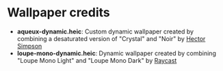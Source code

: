 # Wallpaper credits

- **aqueux-dynamic.heic**: Custom dynamic wallpaper created by combining a desaturated version of "Crystal" and "Noir" by [Hector Simpson](https://hector.me/aqueux)
- **loupe-mono-dynamic.heic**: Dynamic wallpaper created by combining "Loupe Mono Light" and "Loupe Mono Dark" by [Raycast](https://www.raycast.com/wallpapers)
